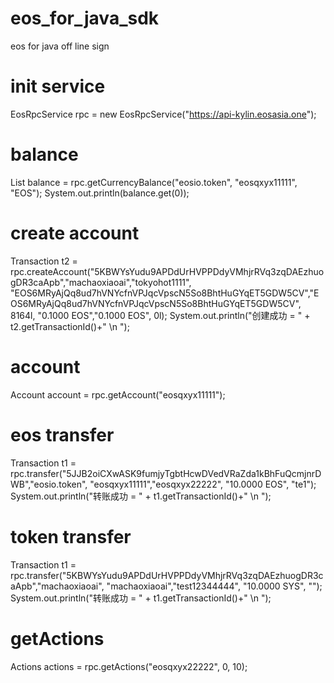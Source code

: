 # eos_for_java_sdk
eos for java off line sign
# init service
EosRpcService rpc = new EosRpcService("https://api-kylin.eosasia.one");
# balance
List<String> balance = rpc.getCurrencyBalance("eosio.token", "eosqxyx11111", "EOS");
System.out.println(balance.get(0));
	
# create account
Transaction t2 = rpc.createAccount("5KBWYsYudu9APDdUrHVPPDdyVMhjrRVq3zqDAEzhuogDR3caApb","machaoxiaoai","tokyohot1111", "EOS6MRyAjQq8ud7hVNYcfnVPJqcVpscN5So8BhtHuGYqET5GDW5CV","EOS6MRyAjQq8ud7hVNYcfnVPJqcVpscN5So8BhtHuGYqET5GDW5CV", 8164l, "0.1000 EOS","0.1000 EOS", 0l);
System.out.println("创建成功 = " + t2.getTransactionId()+" \n ");
# account
Account account = rpc.getAccount("eosqxyx11111");
# eos transfer
Transaction t1 = rpc.transfer("5JJB2oiCXwASK9fumjyTgbtHcwDVedVRaZda1kBhFuQcmjnrDWB","eosio.token", "eosqxyx11111","eosqxyx22222", "10.0000 EOS", "te1");
System.out.println("转账成功 = " + t1.getTransactionId()+" \n ");
# token transfer
Transaction t1 = rpc.transfer("5KBWYsYudu9APDdUrHVPPDdyVMhjrRVq3zqDAEzhuogDR3caApb","machaoxiaoai", "machaoxiaoai","test12344444", "10.0000 SYS", "");
System.out.println("转账成功 = " + t1.getTransactionId()+" \n ");
# getActions 
Actions actions = rpc.getActions("eosqxyx22222", 0, 10);
